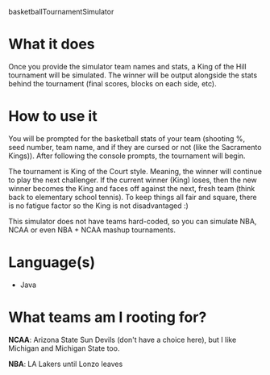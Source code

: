 basketballTournamentSimulator

# What it does

Once you provide the simulator team names and stats, a King of the Hill tournament will be simulated. The winner will be output alongside the stats behind the tournament (final scores, blocks on each side, etc).

# How to use it

You will be prompted for the basketball stats of your team (shooting %, seed number, team name, and if they are cursed or not (like the Sacramento Kings)). After following the console prompts, the tournament will begin. 

The tournament is King of the Court style. Meaning, the winner will continue to play the next challenger. If the current winner (King) loses, then the new winner becomes the King and faces off against the next, fresh team (think back to elementary school tennis). To keep things all fair and square, there is no fatigue factor so the King is not disadvantaged :)

This simulator does not have teams hard-coded, so you can simulate NBA, NCAA or even NBA + NCAA mashup tournaments.

# Language(s)

* Java

# What teams am I rooting for?

**NCAA**: Arizona State Sun Devils (don't have a choice here), but I like Michigan and Michigan State too.

**NBA**: LA Lakers until Lonzo leaves
